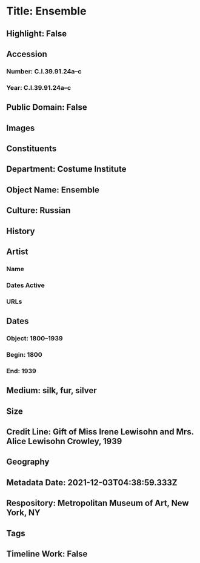 # Title: Ensemble
## Highlight: False
## Accession
### Number: C.I.39.91.24a–c
### Year: C.I.39.91.24a–c
## Public Domain: False
## Images
## Constituents
## Department: Costume Institute
## Object Name: Ensemble
## Culture: Russian
## History
## Artist
### Name
### Dates Active
### URLs
## Dates
### Object: 1800–1939
### Begin: 1800
### End: 1939
## Medium: silk, fur, silver
## Size
## Credit Line: Gift of Miss Irene Lewisohn and Mrs. Alice Lewisohn Crowley, 1939
## Geography
## Metadata Date: 2021-12-03T04:38:59.333Z
## Respository: Metropolitan Museum of Art, New York, NY
## Tags
## Timeline Work: False